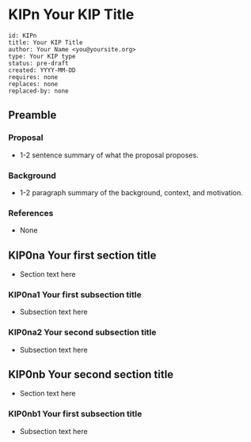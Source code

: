 # KIPn Your KIP Title

```
id: KIPn 
title: Your KIP Title
author: Your Name <you@yoursite.org>
type: Your KIP type 
status: pre-draft
created: YYYY-MM-DD 
requires: none
replaces: none
replaced-by: none
```

## Preamble

### Proposal

- 1-2 sentence summary of what the proposal proposes.

### Background

- 1-2 paragraph summary of the background, context, and motivation.

### References

- None

## KIP0na Your first section title 

- Section text here

### KIP0na1 Your first subsection title

- Subsection text here

### KIP0na2 Your second subsection title

- Subsection text here

## KIP0nb Your second section title 

- Section text here

### KIP0nb1 Your first subsection title

- Subsection text here

